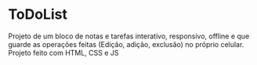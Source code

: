 # ToDoList
 Projeto de um bloco de notas e tarefas interativo, responsivo, offline e que guarde as operações feitas (Edição, adição, exclusão) no próprio celular. Projeto feito com HTML, CSS e JS 
